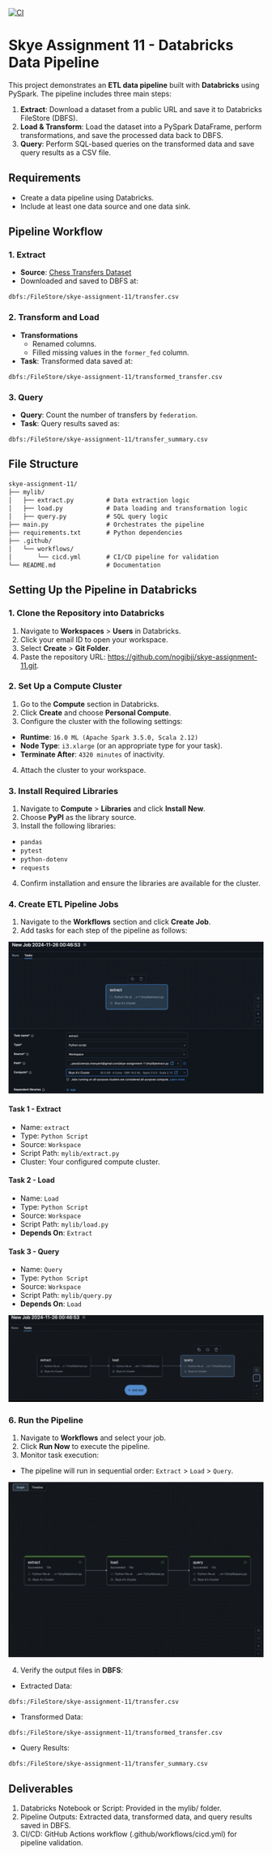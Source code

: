 [![CI](https://github.com/nogibjj/skye-assignment-11/actions/workflows/cicd.yaml/badge.svg)](https://github.com/nogibjj/skye-assignment-11/actions/workflows/cicd.yaml)

# Skye Assignment 11 - Databricks Data Pipeline

This project demonstrates an **ETL data pipeline** built with **Databricks** using PySpark. The pipeline includes three main steps:
1. **Extract**: Download a dataset from a public URL and save it to Databricks FileStore (DBFS).
2. **Load & Transform**: Load the dataset into a PySpark DataFrame, perform transformations, and save the processed data back to DBFS.
3. **Query**: Perform SQL-based queries on the transformed data and save query results as a CSV file.

## Requirements
- Create a data pipeline using Databricks.
- Include at least one data source and one data sink.

## Pipeline Workflow
### 1. Extract
- **Source**: [Chess Transfers Dataset](https://github.com/fivethirtyeight/data/blob/master/chess-transfers/transfers.csv)
- Downloaded and saved to DBFS at: 
```plaintext
dbfs:/FileStore/skye-assignment-11/transfer.csv
```

### 2. Transform and Load
- **Transformations**
   - Renamed columns.
   - Filled missing values in the `former_fed` column.
- **Task**: Transformed data saved at:
```plaintext
dbfs:/FileStore/skye-assignment-11/transformed_transfer.csv
```

### 3. Query
- **Query**: Count the number of transfers by `federation`.
- **Task**: Query results saved as:
```plaintext
dbfs:/FileStore/skye-assignment-11/transfer_summary.csv
```

## File Structure
```plaintext
skye-assignment-11/
├── mylib/
│   ├── extract.py         # Data extraction logic
│   ├── load.py            # Data loading and transformation logic
│   ├── query.py           # SQL query logic
├── main.py                # Orchestrates the pipeline
├── requirements.txt       # Python dependencies
├── .github/
│   └── workflows/
│       └── cicd.yml       # CI/CD pipeline for validation
└── README.md              # Documentation
```

## Setting Up the Pipeline in Databricks

### **1. Clone the Repository into Databricks**
1. Navigate to **Workspaces** > **Users** in Databricks.
2. Click your email ID to open your workspace.
3. Select **Create** > **Git Folder**.
4. Paste the repository URL: https://github.com/nogibjj/skye-assignment-11.git.

### **2. Set Up a Compute Cluster**
1. Go to the **Compute** section in Databricks.
2. Click **Create** and choose **Personal Compute**.
3. Configure the cluster with the following settings:
- **Runtime**: `16.0 ML (Apache Spark 3.5.0, Scala 2.12)`
- **Node Type**: `i3.xlarge` (or an appropriate type for your task).
- **Terminate After**: `4320 minutes` of inactivity.
4. Attach the cluster to your workspace.

### **3. Install Required Libraries**
1. Navigate to **Compute** > **Libraries** and click **Install New**.
2. Choose **PyPI** as the library source.
3. Install the following libraries:
- `pandas`
- `pytest`
- `python-dotenv`
- `requests`
4. Confirm installation and ensure the libraries are available for the cluster.

### **4. Create ETL Pipeline Jobs**
1. Navigate to the **Workflows** section and click **Create Job**.
2. Add tasks for each step of the pipeline as follows:

![Craete a task](images/task.jpeg)

#### **Task 1 - Extract**
- Name: `extract`
- Type: `Python Script`
- Source: `Workspace`
- Script Path: `mylib/extract.py`
- Cluster: Your configured compute cluster.

#### **Task 2 - Load**
- Name: `Load`
- Type: `Python Script`
- Source: `Workspace`
- Script Path: `mylib/load.py`
- **Depends On**: `Extract`

#### **Task 3 - Query**
- Name: `Query`
- Type: `Python Script`
- Source: `Workspace`
- Script Path: `mylib/query.py`
- **Depends On**: `Load`

![Create a piepline](images/three_tasks.jpeg)

### **6. Run the Pipeline**
1. Navigate to **Workflows** and select your job.
2. Click **Run Now** to execute the pipeline.
3. Monitor task execution:
- The pipeline will run in sequential order: `Extract` > `Load` > `Query`.

![Create a piepline](images/running.jpeg)

4. Verify the output files in **DBFS**:
- Extracted Data: 
```plaintext
dbfs:/FileStore/skye-assignment-11/transfer.csv
```
- Transformed Data: 
```plaintext
dbfs:/FileStore/skye-assignment-11/transformed_transfer.csv
```
- Query Results: 
```plaintext
dbfs:/FileStore/skye-assignment-11/transfer_summary.csv
```

## Deliverables
1. Databricks Notebook or Script: Provided in the mylib/ folder.
2. Pipeline Outputs: Extracted data, transformed data, and query results saved in DBFS.
3. CI/CD: GitHub Actions workflow (.github/workflows/cicd.yml) for pipeline validation.
